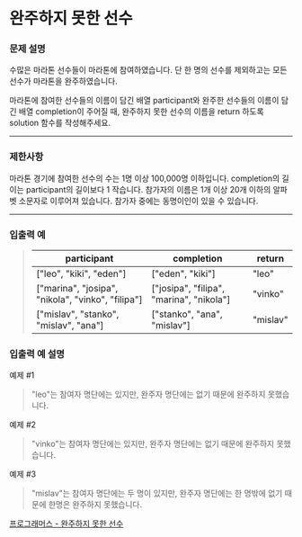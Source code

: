 # 완주하지 못한 선수

### 문제 설명

수많은 마라톤 선수들이 마라톤에 참여하였습니다. 단 한 명의 선수를 제외하고는 모든 선수가 마라톤을 완주하였습니다.

마라톤에 참여한 선수들의 이름이 담긴 배열 participant와 완주한 선수들의 이름이 담긴 배열 completion이 주어질 때, 완주하지 못한 선수의 이름을 return 하도록 solution 함수를 작성해주세요.

---

### 제한사항

마라톤 경기에 참여한 선수의 수는 1명 이상 100,000명 이하입니다.
completion의 길이는 participant의 길이보다 1 작습니다.
참가자의 이름은 1개 이상 20개 이하의 알파벳 소문자로 이루어져 있습니다.
참가자 중에는 동명이인이 있을 수 있습니다.

---

### 입출력 예

> | participant                                       | completion                               | return   |
> | ------------------------------------------------- | ---------------------------------------- | -------- |
> | ["leo", "kiki", "eden"]                           | ["eden", "kiki"]                         | "leo"    |
> | ["marina", "josipa", "nikola", "vinko", "filipa"] | ["josipa", "filipa", "marina", "nikola"] | "vinko"  |
> | ["mislav", "stanko", "mislav", "ana"]             | ["stanko", "ana", "mislav"]              | "mislav" |

### 입출력 예 설명

예제 #1

> "leo"는 참여자 명단에는 있지만, 완주자 명단에는 없기 때문에 완주하지 못했습니다.

예제 #2

> "vinko"는 참여자 명단에는 있지만, 완주자 명단에는 없기 때문에 완주하지 못했습니다.

예제 #3

> "mislav"는 참여자 명단에는 두 명이 있지만, 완주자 명단에는 한 명밖에 없기 때문에 한명은 완주하지 못했습니다.

[프로그래머스 - 완주하지 못한 선수](https://programmers.co.kr/learn/courses/30/lessons/42576)
